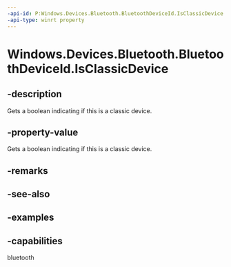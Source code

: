```yaml
---
-api-id: P:Windows.Devices.Bluetooth.BluetoothDeviceId.IsClassicDevice
-api-type: winrt property
---
```


<!-- Property syntax.
public bool IsClassicDevice { get; }
-->

# Windows.Devices.Bluetooth.BluetoothDeviceId.IsClassicDevice

## -description
Gets a boolean indicating if this is a classic device.

## -property-value
Gets a boolean indicating if this is a classic device.

## -remarks

## -see-also

## -examples


## -capabilities
bluetooth
